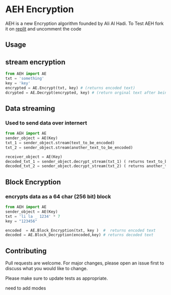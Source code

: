 # AEH Encryption
AEH is a new Encryption algorithm founded by Ali Al Hadi. To Test AEH fork it on [replit](https://replit.com/@Ali-Al-Hadi-Al-Husseini/AEH-encryption#main.py) and uncomment the code


## Usage
## stream encryption
```python
from AEH import AE
txt = 'something'
key = 'key'
encrypted = AE.Encrypt(txt, key) # (returns encoded text)
dcrypted = AE.Decrypt(encrypted, key) # (return orginal text after being decoded)
```
## Data streaming
### Used to send data over internert 
```python
from AEH import AE
sender_object = AE(Key)
txt_1 = sender_object.stream(text_to_be_encoded)
txt_2 = sender_object.stream(another_text_to_be_encoded)

receiver_object = AE(Key)
decoded_txt_1 = sender_object.decrypt_stream(txt_1) ( returns text_to_be_encoded)
decoded_txt_2 = sender_object.decrypt_stream(txt_2) ( returns another_text_to_be_encoded)

```
## Block Encryption 
### encrypts data  as a 64 char (256 bit) block
```python
from AEH import AE
sender_object = AE(Key)
txt = 'li la _ 1234' * 7 
key = "123456"

encoded  = AE.Block_Encryption(txt, key )  #  returns encoded text 
decoded = AE.Block_Decryption(encoded,key) # returns decoded text 

```
## Contributing
Pull requests are welcome. For major changes, please open an issue first to discuss what you would like to change.

Please make sure to update tests as appropriate.

need to add modes
